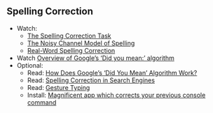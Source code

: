 Spelling Correction
----
- Watch:
    - [The Spelling Correction Task](https://www.youtube.com/watch?v=Z1m7McLIP9c&list=PLhVhwi0Pz282aSA2uZX4jR3SkF3BKyMOK&index=20)
    - [The Noisy Channel Model of Spelling](https://www.youtube.com/watch?v=RgHr2KVXtiE&list=PLhVhwi0Pz282aSA2uZX4jR3SkF3BKyMOK&index=21)
    - [Real-Word Spelling Correction](https://www.youtube.com/watch?v=AcpGX_fMHEI&list=PLhVhwi0Pz282aSA2uZX4jR3SkF3BKyMOK&index=22)
- Watch [Overview of Google’s ‘Did you mean:’ algorithm](https://www.youtube.com/watch?v=Sx3Fpw0XCXk) 
- Optional:  
    - Read: [How Does Google’s ‘Did You Mean’ Algorithm Work?](http://www.itenterprise.co.uk/how-does-googles-did-you-mean-algorithm-work/)
    + Read: [Spelling Correction in Search Engines](https://prdeepakbabu.wordpress.com/2016/02/29/spelling-correction-in-search-engines-algorithms-strategies/)
    - Read: [Gesture Typing](http://nbviewer.ipython.org/url/norvig.com/ipython/Gesture%20Typing.ipynb)
    - Install: [Magnificent app which corrects your previous console command](https://github.com/nvbn/thefuck)
